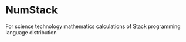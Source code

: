 # NumStack
For science technology mathematics calculations of Stack programming language distribution
